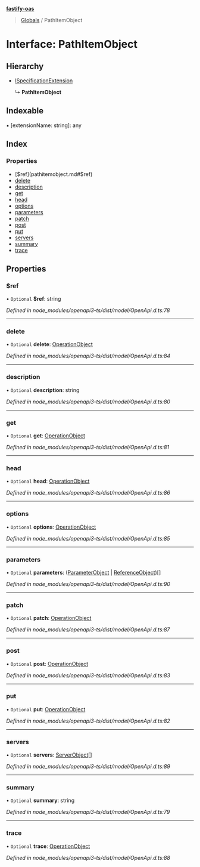 **[fastify-oas](../README.md)**

> [Globals](../README.md) / PathItemObject

# Interface: PathItemObject

## Hierarchy

* [ISpecificationExtension](ispecificationextension.md)

  ↳ **PathItemObject**

## Indexable

▪ [extensionName: string]: any

## Index

### Properties

* [$ref](pathitemobject.md#$ref)
* [delete](pathitemobject.md#delete)
* [description](pathitemobject.md#description)
* [get](pathitemobject.md#get)
* [head](pathitemobject.md#head)
* [options](pathitemobject.md#options)
* [parameters](pathitemobject.md#parameters)
* [patch](pathitemobject.md#patch)
* [post](pathitemobject.md#post)
* [put](pathitemobject.md#put)
* [servers](pathitemobject.md#servers)
* [summary](pathitemobject.md#summary)
* [trace](pathitemobject.md#trace)

## Properties

### $ref

• `Optional` **$ref**: string

*Defined in node_modules/openapi3-ts/dist/model/OpenApi.d.ts:78*

___

### delete

• `Optional` **delete**: [OperationObject](operationobject.md)

*Defined in node_modules/openapi3-ts/dist/model/OpenApi.d.ts:84*

___

### description

• `Optional` **description**: string

*Defined in node_modules/openapi3-ts/dist/model/OpenApi.d.ts:80*

___

### get

• `Optional` **get**: [OperationObject](operationobject.md)

*Defined in node_modules/openapi3-ts/dist/model/OpenApi.d.ts:81*

___

### head

• `Optional` **head**: [OperationObject](operationobject.md)

*Defined in node_modules/openapi3-ts/dist/model/OpenApi.d.ts:86*

___

### options

• `Optional` **options**: [OperationObject](operationobject.md)

*Defined in node_modules/openapi3-ts/dist/model/OpenApi.d.ts:85*

___

### parameters

• `Optional` **parameters**: ([ParameterObject](parameterobject.md) \| [ReferenceObject](referenceobject.md))[]

*Defined in node_modules/openapi3-ts/dist/model/OpenApi.d.ts:90*

___

### patch

• `Optional` **patch**: [OperationObject](operationobject.md)

*Defined in node_modules/openapi3-ts/dist/model/OpenApi.d.ts:87*

___

### post

• `Optional` **post**: [OperationObject](operationobject.md)

*Defined in node_modules/openapi3-ts/dist/model/OpenApi.d.ts:83*

___

### put

• `Optional` **put**: [OperationObject](operationobject.md)

*Defined in node_modules/openapi3-ts/dist/model/OpenApi.d.ts:82*

___

### servers

• `Optional` **servers**: [ServerObject](serverobject.md)[]

*Defined in node_modules/openapi3-ts/dist/model/OpenApi.d.ts:89*

___

### summary

• `Optional` **summary**: string

*Defined in node_modules/openapi3-ts/dist/model/OpenApi.d.ts:79*

___

### trace

• `Optional` **trace**: [OperationObject](operationobject.md)

*Defined in node_modules/openapi3-ts/dist/model/OpenApi.d.ts:88*
